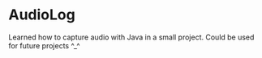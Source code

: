 # AudioLog

Learned how to capture audio with Java in a small project.
Could be used for future projects ^_^
